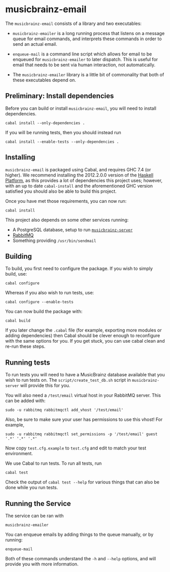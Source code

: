 # musicbrainz-email

The `musicbrainz-email` consists of a library and two executables:

- `musicbrainz-emailer` is a long running process that listens on a message
  queue for email commands, and interprets these commands in order to send an
  actual email.

- `enqueue-mail` is a command line script which allows for email to be
  enqueued for `musicbrainz-emailer` to later dispatch. This is useful for
  email that needs to be sent via human interaction, not automatically.

- The `musicbrainz-emailer` library is a little bit of commonality that both
  of these executables depend on.


## Preliminary: Install dependencies

Before you can build or install `musicbrainz-email`, you will need to
install dependencies.

    cabal install --only-dependencies .

If you will be running tests, then you should instead run

    cabal install --enable-tests --only-dependencies .


## Installing

`musicbrainz-email` is packaged using Cabal, and requires GHC 7.4 (or
higher). We recommend installing the 2012.2.0.0 version of the [Haskell
Platform](http://haskell.org/platform), as this provides a lot of dependencies
this project uses; however, with an up to date `cabal-install` and the
aforementioned GHC version satisfied you should also be able to build this
project.

Once you have met those requirements, you can now run:

    cabal install

This project also depends on some other services running:

- A PostgreSQL database, setup to run [`musicbrainz-server`](http://github.com/metabrainz/musicbrainz-server)
- [RabbitMQ](http://rabbitmq.com)
- Something providing `/usr/bin/sendmail`


## Building

To build, you first need to configure the package. If you wish to simply build,
use:

    cabal configure

Whereas if you also wish to run tests, use:

    cabal configure --enable-tests

You can now build the package with:

    cabal build

If you later change the `.cabal` file (for example, exporting more modules or
adding dependencies) then Cabal should be clever enough to reconfigure with the
same options for you. If you get stuck, you can use cabal clean and re-run these
steps.


## Running tests

To run tests you will need to have a MusicBrainz database available that you
wish to run tests on. The `script/create_test_db.sh` script in
`musicbrainz-server` will provide this for you.

You will also need a `/test/email` virtual host in your RabbitMQ server. This
can be added with:

    sudo -u rabbitmq rabbitmqctl add_vhost '/test/email'

Also, be sure to make sure your user has permissions to use this vhost! For
example,

    sudo -u rabbitmq rabbitmqctl set_permissions -p '/test/email' guest '.*' '.*' '.*'

Now copy `test.cfg.example` to `test.cfg` and edit to match your test
environment.

We use Cabal to run tests. To run all tests, run

    cabal test

Check the output of `cabal test --help` for various things that can also be done
while you run tests.


## Running the Service

The service can be ran with

    musicbrainz-emailer

You can enqueue emails by adding things to the queue manually, or by running:

    enqueue-mail

Both of these commands understand the `-h` and `--help` options, and will
provide you with more information.
